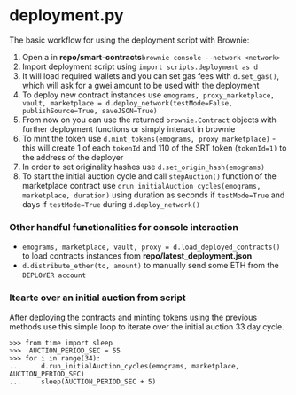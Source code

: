# deployment.py

The basic workflow for using the deployment script with Brownie:

 1. Open a in **repo/smart-contracts**`brownie console --network <network>`
 2. Import deployment script using `import scripts.deployment as d`
 3. It will load required wallets and you can set gas fees with `d.set_gas()`, which will ask for a gwei amount to be used with the deployment
 4. To deploy new contract instances use `emograms, proxy_marketplace, vault, marketplace = d.deploy_network(testMode=False, publishSource=True, saveJSON=True)`
 5. From now on you can use the returned `brownie.Contract` objects with further deployment functions or simply interact in brownie
 6. To mint the token use `d.mint_tokens(emograms, proxy_marketplace)` - this will create 1 of each `tokenId` and 110 of the SRT token (`tokenId=1)` to the address of the deployer
 7. In order to set originality hashes use `d.set_origin_hash(emograms)`
 8. To start the initial auction cycle and call `stepAuction()` function of the marketplace contract use `drun_initialAuction_cycles(emograms, marketplace, duration)` using duration as seconds if `testMode=True` and days if `testMode=True` during `d.deploy_network()`

### Other handful functionalities for console interaction

 - `emograms, marketplace, vault, proxy = d.load_deployed_contracts()` to load contracts instances from **repo/latest_deployment.json**
 - `d.distribute_ether(to, amount)` to manually send some ETH from the `DEPLOYER account`

### Itearte over an initial auction from script
After deploying the contracts and minting tokens using the previous methods use this simple loop to iterate over the initial auction 33 day cycle.
```
>>> from time import sleep
>>>  AUCTION_PERIOD_SEC = 55
>>> for i in range(34):
...     d.run_initialAuction_cycles(emograms, marketplace, AUCTION_PERIOD_SEC)
...     sleep(AUCTION_PERIOD_SEC + 5)
```

